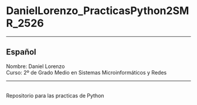<h1>DanielLorenzo_PracticasPython2SMR_2526</h1>
<hr>
<h2>Español</h2>
Nombre: Daniel Lorenzo 
<br>
Curso: 2º de Grado Medio en Sistemas Microinformáticos y Redes
<hr>
<br>
Repositorio para las practicas de Python
